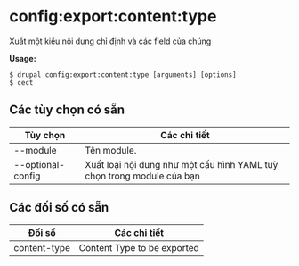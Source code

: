 # config:export:content:type
Xuất một kiểu nội dung chỉ định và các field của chúng

**Usage:**
```
$ drupal config:export:content:type [arguments] [options] 
$ cect  
```

## Các tùy chọn có sẵn
Tùy chọn | Các chi tiết
-------|-------------
--module | Tên module.
--optional-config | Xuất loại nội dung như một cấu hình YAML tuỳ chọn trong module của bạn

## Các đối số có sẵn
Đối số | Các chi tiết
---------|-------------
content-type | Content Type to be exported
